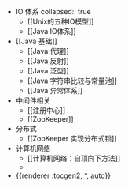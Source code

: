 - IO 体系
  collapsed:: true
	- [[Unix的五种IO模型]]
	- [[Java IO体系]]
- [[Java 基础]]
	- [[Java 代理]]
	- [[Java 反射]]
	- [[Java 泛型]]
	- [[Java 字符串比较与常量池]]
	- [[Java 异常体系]]
- 中间件相关
	- [[注册中心]]
	- [[ZooKeeper]]
- 分布式
	- [[ZooKeeper 实现分布式锁]]
- 计算机网络
	- [[计算机网络：自顶向下方法]]
	-
- {{renderer :tocgen2, *, auto}}